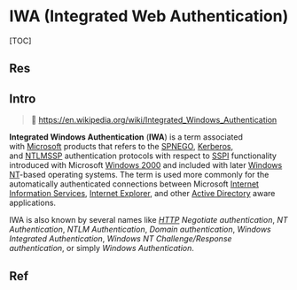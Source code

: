# IWA (Integrated Web Authentication)

[TOC]



## Res


## Intro
> 🔗 https://en.wikipedia.org/wiki/Integrated_Windows_Authentication

**Integrated Windows Authentication** (**IWA**) is a term associated with [Microsoft](https://en.wikipedia.org/wiki/Microsoft "Microsoft") products that refers to the [SPNEGO](https://en.wikipedia.org/wiki/SPNEGO "SPNEGO"), [Kerberos](https://en.wikipedia.org/wiki/Kerberos_(protocol) "Kerberos (protocol)"), and [NTLMSSP](https://en.wikipedia.org/wiki/NTLMSSP "NTLMSSP") authentication protocols with respect to [SSPI](https://en.wikipedia.org/wiki/Security_Support_Provider_Interface "Security Support Provider Interface") functionality introduced with Microsoft [Windows 2000](https://en.wikipedia.org/wiki/Windows_2000 "Windows 2000") and included with later [Windows NT](https://en.wikipedia.org/wiki/Windows_NT "Windows NT")-based operating systems. The term is used more commonly for the automatically authenticated connections between Microsoft [Internet Information Services](https://en.wikipedia.org/wiki/Internet_Information_Services "Internet Information Services"), [Internet Explorer](https://en.wikipedia.org/wiki/Internet_Explorer "Internet Explorer"), and other [Active Directory](https://en.wikipedia.org/wiki/Active_Directory "Active Directory") aware applications.

IWA is also known by several names like _[HTTP](https://en.wikipedia.org/wiki/HTTP "HTTP") Negotiate authentication_, _NT Authentication_, _NTLM Authentication_, _Domain authentication_, _Windows Integrated Authentication_, _Windows NT Challenge/Response authentication_, or simply _Windows Authentication_.



## Ref

